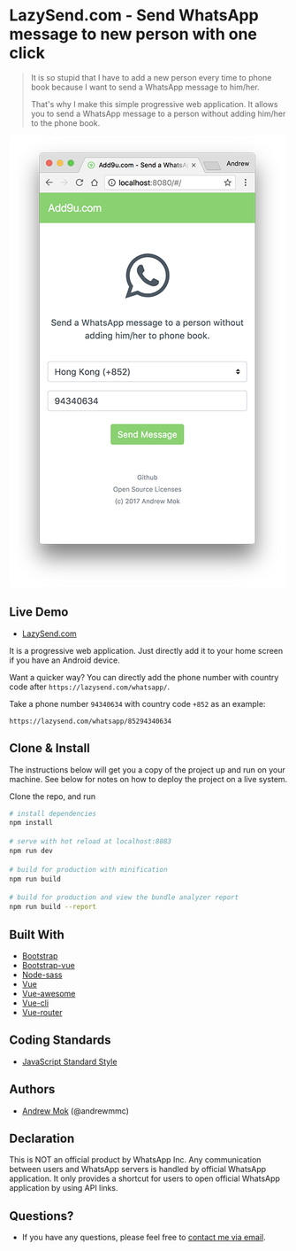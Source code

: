 # LazySend.com - Send WhatsApp message to new person with one click

> It is so stupid that I have to add a new person every time to phone book because I want to send a WhatsApp message to him/her.
> 
> That's why I make this simple progressive web application. It allows you to send a WhatsApp message to a person without adding him/her to the phone book.

![Screen Capture](static/img/screenshot.png)

## Live Demo
- [LazySend.com](https://lazysend.com)

It is a progressive web application. Just directly add it to your home screen if you have an Android device.

Want a quicker way? You can directly add the phone number with country code after `https://lazysend.com/whatsapp/`.

Take a phone number `94340634` with country code `+852` as an example:
```
https://lazysend.com/whatsapp/85294340634
```

## Clone & Install
The instructions below will get you a copy of the project up and run on your machine. See below for notes on how to deploy the project on a live system.

Clone the repo, and run
``` bash
# install dependencies
npm install

# serve with hot reload at localhost:8083
npm run dev

# build for production with minification
npm run build

# build for production and view the bundle analyzer report
npm run build --report
```

## Built With
- [Bootstrap](https://github.com/twbs/bootstrap)
- [Bootstrap-vue](https://github.com/bootstrap-vue/bootstrap-vue)
- [Node-sass](https://github.com/sass/node-sass)
- [Vue](https://github.com/vuejs/vue)
- [Vue-awesome](https://github.com/Justineo/vue-awesome)
- [Vue-cli](https://github.com/vuejs/vue-cli)
- [Vue-router](https://github.com/vuejs/vue-router)


## Coding Standards

- [JavaScript Standard Style](https://standardjs.com)

## Authors

- [Andrew Mok](https://andrewmmc.com) (@andrewmmc)

## Declaration
This is NOT an official product by WhatsApp Inc. Any communication between users and WhatsApp servers is handled by official WhatsApp application. It only provides a shortcut for users to open official WhatsApp application by using API links.

## Questions?
- If you have any questions, please feel free to [contact me via email](mailto:hello@andrewmmc.com).
